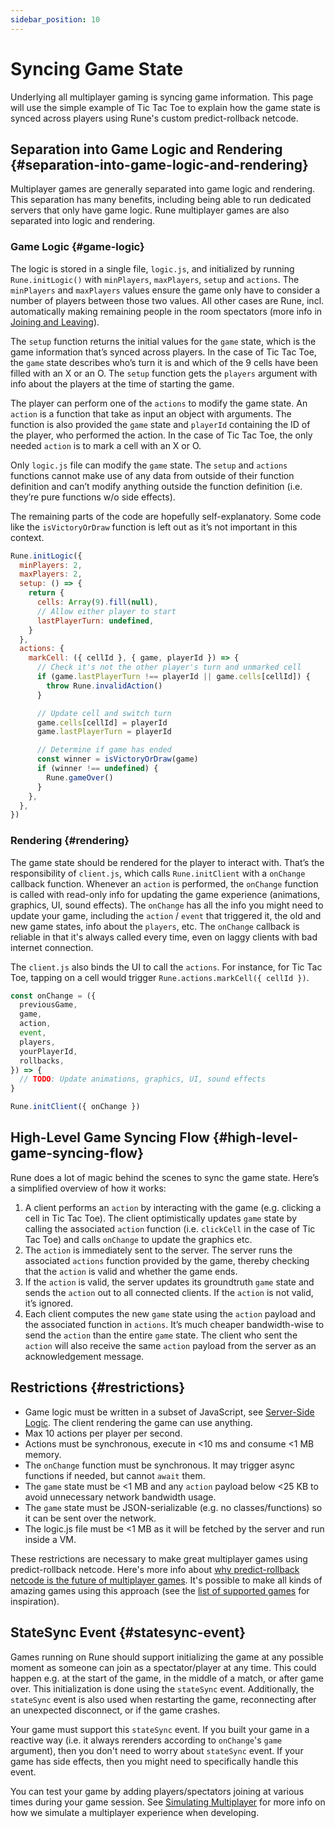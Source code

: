 ```yaml
---
sidebar_position: 10
---
```


# Syncing Game State

Underlying all multiplayer gaming is syncing game information. This page will use the simple example of Tic Tac Toe to explain how the game state is synced across players using Rune's custom predict-rollback netcode.

## Separation into Game Logic and Rendering {#separation-into-game-logic-and-rendering}

Multiplayer games are generally separated into game logic and rendering. This separation has many benefits, including being able to run dedicated servers that only have game logic. Rune multiplayer games are also separated into logic and rendering.

### Game Logic {#game-logic}

The logic is stored in a single file, `logic.js`, and initialized by running `Rune.initLogic()` with `minPlayers`, `maxPlayers`, `setup` and `actions`. The `minPlayers` and `maxPlayers` values ensure the game only have to consider a number of players between those two values. All other cases are Rune, incl. automatically making remaining people in the room spectators (more info in [Joining and Leaving](advanced/joining-leaving.md)).

The `setup` function returns the initial values for the `game` state, which is the game information that’s synced across players. In the case of Tic Tac Toe, the `game` state describes who’s turn it is and which of the 9 cells have been filled with an X or an O. The `setup` function gets the `players` argument with info about the players at the time of starting the game.

The player can perform one of the `actions` to modify the game state. An `action` is a function that take as input an object with arguments. The function is also provided the `game` state and `playerId` containing the ID of the player, who performed the action. In the case of Tic Tac Toe, the only needed `action` is to mark a cell with an X or O.

Only `logic.js` file can modify the `game` state. The `setup` and `actions` functions cannot make use of any data from outside of their function definition and can’t modify anything outside the function definition (i.e. they’re pure functions w/o side effects).

The remaining parts of the code are hopefully self-explanatory. Some code like the `isVictoryOrDraw` function is left out as it’s not important in this context.

```js
Rune.initLogic({
  minPlayers: 2,
  maxPlayers: 2,
  setup: () => {
    return {
      cells: Array(9).fill(null),
      // Allow either player to start
      lastPlayerTurn: undefined,
    }
  },
  actions: {
    markCell: ({ cellId }, { game, playerId }) => {
      // Check it's not the other player's turn and unmarked cell
      if (game.lastPlayerTurn !== playerId || game.cells[cellId]) {
        throw Rune.invalidAction()
      }

      // Update cell and switch turn
      game.cells[cellId] = playerId
      game.lastPlayerTurn = playerId

      // Determine if game has ended
      const winner = isVictoryOrDraw(game)
      if (winner !== undefined) {
        Rune.gameOver()
      }
    },
  },
})
```

### Rendering {#rendering}

The game state should be rendered for the player to interact with. That’s the responsibility of `client.js`, which calls `Rune.initClient` with a `onChange` callback function. Whenever an `action` is performed, the `onChange` function is called with read-only info for updating the game experience (animations, graphics, UI, sound effects). The `onChange` has all the info you might need to update your game, including the `action` / `event` that triggered it, the old and new game states, info about the `players`, etc. The `onChange` callback is reliable in that it's always called every time, even on laggy clients with bad internet connection. 

The `client.js` also binds the UI to call the `actions`. For instance, for Tic Tac Toe, tapping on a cell would trigger `Rune.actions.markCell({ cellId })`.

```js
const onChange = ({
  previousGame,
  game,
  action,
  event,
  players,
  yourPlayerId,
  rollbacks,
}) => {
  // TODO: Update animations, graphics, UI, sound effects
}

Rune.initClient({ onChange })
```

## High-Level Game Syncing Flow {#high-level-game-syncing-flow}

Rune does a lot of magic behind the scenes to sync the game state. Here’s a simplified overview of how it works:

1. A client performs an `action` by interacting with the game (e.g. clicking a cell in Tic Tac Toe). The client optimistically updates `game` state by calling the associated `action` function (i.e. `clickCell` in the case of Tic Tac Toe) and calls `onChange` to update the graphics etc.
2. The `action` is immediately sent to the server. The server runs the associated `actions` function provided by the game, thereby checking that the `action` is valid and whether the game ends.
3. If the `action` is valid, the server updates its groundtruth `game` state and sends the `action` out to all connected clients. If the `action` is not valid, it’s ignored.
4. Each client computes the new `game` state using the `action` payload and the associated function in `actions`. It’s much cheaper bandwidth-wise to send the `action` than the entire `game` state. The client who sent the `action` will also receive the same `action` payload from the server as an acknowledgement message.

## Restrictions {#restrictions}

- Game logic must be written in a subset of JavaScript, see [Server-Side Logic](advanced/server-side-logic.md). The client rendering the game can use anything.
- Max 10 actions per player per second.
- Actions must be synchronous, execute in <10 ms and consume <1 MB memory.
- The `onChange` function must be synchronous. It may trigger async functions if needed, but cannot `await` them.
- The `game` state must be <1 MB and any `action` payload below <25 KB to avoid unnecessary network bandwidth usage.
- The `game` state must be JSON-serializable (e.g. no classes/functions) so it can be sent over the network.
- The logic.js file must be <1 MB as it will be fetched by the server and run inside a VM.

These restrictions are necessary to make great multiplayer games using predict-rollback netcode. Here's more info about [why predict-rollback netcode is the future of multiplayer games](advanced/server-side-logic.md#why-this-approach-using-deterministic-code). It's possible to make all kinds of amazing games using this approach (see the [list of supported games](/publishing/supported-games.md) for inspiration).

## StateSync Event {#statesync-event}

Games running on Rune should support initializing the game at any possible moment as someone can join as a spectator/player at any time. This could happen e.g. at the start of the game, in the middle of a match, or after game over. This initialization is done using the `stateSync` event. Additionally, the `stateSync` event is also used when restarting the game, reconnecting after an unexpected disconnect, or if the game crashes.

Your game must support this `stateSync` event. If you built your game in a reactive way (i.e. it always rerenders according to `onChange`'s `game` argument), then you don't need to worry about `stateSync` event. If your game has side effects, then you might need to specifically handle this event.

You can test your game by adding players/spectators joining at various times during your game session. See [Simulating Multiplayer](/publishing/simulating-multiplayer.md) for more info on how we simulate a multiplayer experience when developing.
